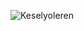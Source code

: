![Keselyoleren](https://github-readme-stats.vercel.app/api?username=anuraghazra&theme=dark&show_icons=true)

